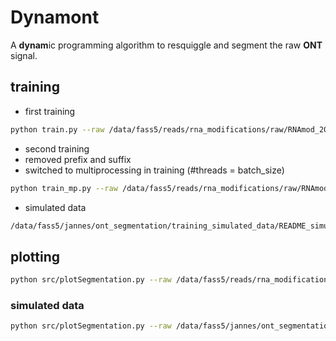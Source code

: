 # Dynamont

A **dynam**ic programming algorithm to resquiggle and segment the raw **ONT** signal.

## training

<!-- ```bash
python src/train.py --raw /data/fass5/reads/rna_modifications/raw/A-RNA_20201014_FAO07649/20201014_FAO07649_A_RNA/20201014_1657_MN34689_FAO07649_ca95a109/fast5/ --fastq /data/fass5/reads/rna_modifications/basecalls/A-RNA_20201014_FAO07649_dorado_server/A-RNA_20201014_FAO07649.fastq --out /data/fass5/jannes/ont_segmentation/training_A-RNA_20201014/
``` -->

- first training
```bash
python train.py --raw /data/fass5/reads/rna_modifications/raw/RNAmod_20231019_EcoliWT_R1_FAX28269_WG/RNAmod_20231019_EcoliWT_R1_FAX28269_WG/20231019_1641_MN21435_FAX28269_36c48ee6/pod5/RNAmod_20231019_EcoliWT_R1_FAX28269_WG.pod5 --fastx /data/fass5/reads/rna_modifications/basecalls/RNAmod_20231019_EcoliWT_R1_FAX28269_WG_dorado_server/RNAmod_20231019_EcoliWT_R1_FAX28269_WG.fastq --out /data/fass5/jannes/ont_segmentation/training_ecoli_wt/ --batch_size 5 --polya /data/fass5/jannes/rna_modifications/kai_ecoli/segmentation/k12_wt/polya.csv
```

- second training
- removed prefix and suffix
- switched to multiprocessing in training (#threads = batch_size)
```bash
python train_mp.py --raw /data/fass5/reads/rna_modifications/raw/RNAmod_20231019_EcoliWT_R1_FAX28269_WG/RNAmod_20231019_EcoliWT_R1_FAX28269_WG/20231019_1641_MN21435_FAX28269_36c48ee6/pod5/RNAmod_20231019_EcoliWT_R1_FAX28269_WG.pod5 --fastx /data/fass5/reads/rna_modifications/basecalls/RNAmod_20231019_EcoliWT_R1_FAX28269_WG_dorado_server/RNAmod_20231019_EcoliWT_R1_FAX28269_WG.fastq --out /data/fass5/jannes/ont_segmentation/training_ecoli_wt_basic/ --batch_size 16 --polya /data/fass5/jannes/rna_modifications/kai_ecoli/segmentation/k12_wt/polya.csv
```

- simulated data

```bash
/data/fass5/jannes/ont_segmentation/training_simulated_data/README_simulated_data.sh
```

## plotting

```bash
python src/plotSegmentation.py --raw /data/fass5/reads/rna_modifications/raw/RNAmod_20231019_EcoliWT_R1_FAX28269_WG/RNAmod_20231019_EcoliWT_R1_FAX28269_WG/20231019_1641_MN21435_FAX28269_36c48ee6/pod5/RNAmod_20231019_EcoliWT_R1_FAX28269_WG.pod5 --fastx /data/fass5/reads/rna_modifications/basecalls/RNAmod_20231019_EcoliWT_R1_FAX28269_WG_dorado_server/RNAmod_20231019_EcoliWT_R1_FAX28269_WG.fastq --out /data/fass5/jannes/ont_segmentation/training_ecoli_wt/ --polya /data/fass5/jannes/rna_modifications/kai_ecoli/segmentation/k12_wt/polya.csv --readid 024953bd-048b-4023-8d52-9fc7ca13c048
```

### simulated data

```bash
python src/plotSegmentation.py --raw /data/fass5/jannes/ont_segmentation/training_simulated_data/data/RNA_simulation_20240221_144215/simulation/ --fastx /data/fass5/jannes/ont_segmentation/training_simulated_data/data/RNA_simulation_20240221_144215/simulation/RNA_simulation_20240221_144215.fasta --out /data/fass5/jannes/ont_segmentation/training_simulated_data/ --polya /data/fass5/jannes/ont_segmentation/training_simulated_data/polyA_dummy.csv --readid sim-1
```